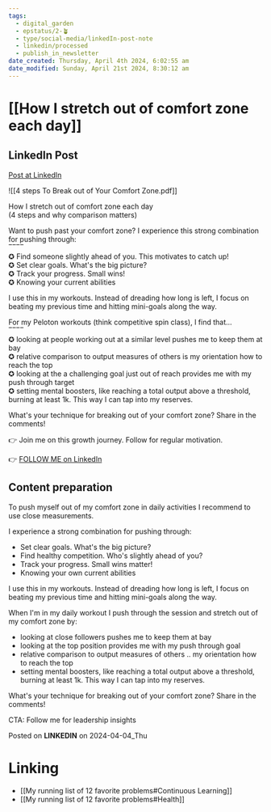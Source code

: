 ```yaml
---
tags:
  - digital_garden
  - epstatus/2-🪴
  - type/social-media/linkedIn-post-note
  - linkedin/processed
  - publish_in_newsletter
date_created: Thursday, April 4th 2024, 6:02:55 am
date_modified: Sunday, April 21st 2024, 8:30:12 am
---
```

# [[How I stretch out of comfort zone each day]]
## LinkedIn Post
[Post at LinkedIn](https://www.linkedin.com/posts/sebastiankamilli_4-steps-to-break-out-of-your-comfort-zone-activity-7181546054272589826-NEq2?utm_source=share&utm_medium=member_desktop)

![[4 steps  To Break out of Your Comfort Zone.pdf]]

How I stretch out of comfort zone each day  
(4 steps and why comparison matters)  
  
Want to push past your comfort zone? I experience this strong combination for pushing through:  
‾‾‾‾  
✪ Find someone slightly ahead of you. This motivates to catch up!  
✪ Set clear goals. What's the big picture?  
✪ Track your progress. Small wins!  
✪ Knowing your current abilities  
  
I use this in my workouts. Instead of dreading how long is left, I focus on beating my previous time and hitting mini-goals along the way.  
  
For my Peloton workouts (think competitive spin class), I find that...  
‾‾‾‾  
✪ looking at people working out at a similar level pushes me to keep them at bay  
✪ relative comparison to output measures of others is my orientation how to reach the top  
✪ looking at the a challenging goal just out of reach provides me with my push through target  
✪ setting mental boosters, like reaching a total output above a threshold, burning at least 1k. This way I can tap into my reserves.  
  
What's your technique for breaking out of your comfort zone? Share in the comments!  
  
👉 Join me on this growth journey. Follow for regular motivation.

👉 [FOLLOW ME on LinkedIn](https://www.linkedin.com/comm/mynetwork/discovery-see-all?usecase=PEOPLE_FOLLOWS&followMember=sebastiankamilli)

## Content preparation

To push myself out of my comfort zone in daily activities I recommend to use close measurements. 

I experience a strong combination for pushing through:
+ Set clear goals. What's the big picture?
+ Find healthy competition. Who's slightly ahead of you?
+ Track your progress. Small wins matter!
+ Knowing your own current abilities 

I use this in my workouts. Instead of dreading how long is left, I focus on beating my previous time and hitting mini-goals along the way.

When I'm in my daily workout I push through the session and stretch out of my comfort zone by:
+ looking at close followers pushes me to keep them at bay
+ looking at the top position provides me with my push through goal
+ relative comparison to output measures of others .. my orientation how to reach the top
+ setting mental boosters, like reaching a total output above a threshold, burning at least 1k. This way I can tap into my reserves.

What's your technique for breaking out of your comfort zone? Share in the comments!

CTA: Follow me for leadership insights

Posted on **LINKEDIN** on 2024-04-04_Thu
# Linking
+ [[My running list of 12 favorite problems#Continuous Learning]]
+ [[My running list of 12 favorite problems#Health]]